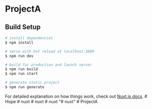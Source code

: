 # ProjectA

## Build Setup

```bash
# install dependencies
$ npm install

# serve with hot reload at localhost:3000
$ npm run dev

# build for production and launch server
$ npm run build
$ npm run start

# generate static project
$ npm run generate
```

For detailed explanation on how things work, check out [Nuxt.js docs](https://nuxtjs.org).
#   H o p e  
 #   n u x t  
 #   n u x t  
 #   n u x t  
 "# nuxt" 
#   P r o j e c t A  
 